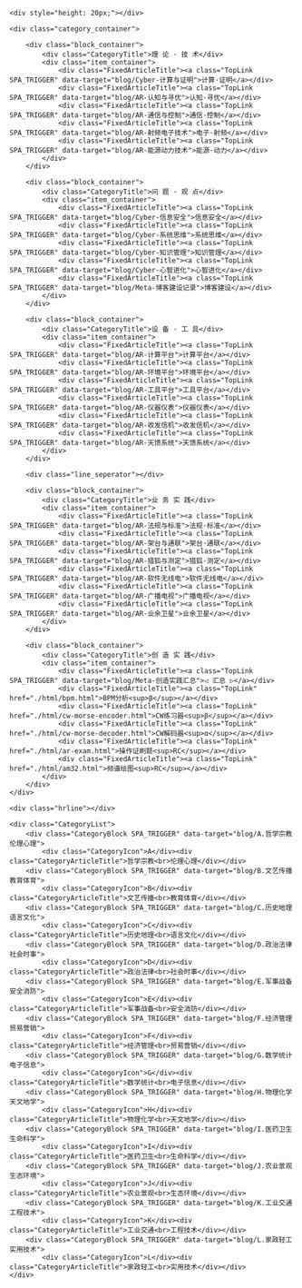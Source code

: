 <style>
#TabSwitchContainer {
    margin: 20px;
}
.TAB_SWITCH {
    margin: 2px;
    padding: 0 10px;
    border: none;
    background-color: #e8f6ff;
    color: #1ea0f0;
    border-radius: 5px;
    height: 30px;
    line-height: 30px;
    font-size: 12px;
    cursor: pointer;
}
.TAB_SWITCH:hover {
    font-weight: bold;
}
.TabSwitchSelected {
    background-color: #1ea0f0;
    color: #fff;
}
.TabSwitchDefault {
    background-color: #f0f0f0;
    color: #666;
}


.TopLink {
    color: #4c566d !important;
    border-bottom: 1px solid #bbc0cc !important;
    font-size: 13px;
    letter-spacing: 0.5px;
    line-height: normal;
    cursor: pointer;
}
.TopLink:hover {
    color: #15e !important;
    text-decoration: none;
    border-bottom: 1px solid #15e !important;
}

.TopArticleTable td {
    text-align: center;
    padding: 8px 0;
}

.CategoryArticleTitle {
    color: #b2bbc3;
    font-size: 10px;
    line-height: 13px;
    cursor: pointer;
    /* height: 26px; */
    margin-top: 1px;
    letter-spacing: 1px;
    transform: scale(0.8);
}
.CategoryList {
    display: flex;
    flex-wrap: wrap;
    justify-content: center;
    margin: 0 auto;
}
.CategoryBlock {
    display: flex;
    margin: 8px;
    border-radius: 10px;
    justify-content: center;
    align-items: center;
    flex-direction: column;
}
.CategoryIcon {
    display: inline-block;
    width: 30px; height:30px;
    line-height: 30px;
    background: linear-gradient(0deg, #aab6c7, #e6edf5);
    color: #fff;
    text-align: center;
    font-size: 14px;
    font-weight: bold;
    text-shadow: 1px 1px 2px #929aac;
    border-radius: 12px;
    cursor: pointer;
}

.Horizon {
    line-height: 16px;
    margin: 20px auto;
    text-align: center;
    cursor: pointer;
    width: fit-content;
}
.Horizon::after {
    display: block;
    content: "";
    height: 10px;
    background: linear-gradient(180deg, #fff, #f0f1f2);
    margin-top: -6px;
}
.HorizonContent {
    font-size: 16px;
    padding: 0 10px;
    color: #456;
    font-weight: bold;
}


.TopArticleFlex {
    display: flex; flex-wrap: wrap; justify-content: center; align-items: baseline;
    margin: 0px auto;
}



@media(min-width:651px){ /*Desktop*/
    .CategoryTitle {
        width: 100%;
        background: linear-gradient(180deg, #1155ee10, #fff);
        font-size: 13px;
        color: #15e;
        line-height: 1.5;
        padding: 10px 0;
        margin: 0 auto;
        border-radius: 3px;
    }
    .category_container {
        display: flex;
        flex-wrap: wrap;
        justify-content: center;
    }
    .block_container {
        display: flex;
        width: 120px;
        margin: 0 5px 15px 0;
        flex-wrap: wrap;
        flex-direction: column;
        align-items: center;
    }
    .item_container {
        display: flex;
        flex-wrap: wrap;
        flex-direction: column;
        align-items: center;
    }
    .FixedArticleTitle {
        margin: 5px auto;
    }
    .FixedArticleTitle2 {
        margin: 5px 10px;
    }
    .line_seperator {
        display: none;
    }
}
@media(max-width:650px) { /* Mobile */
    .CategoryTitle {
        font-size: 13px;
        color: #15e;
        line-height: 1.5;
        padding: 10px 0;
        margin: 0 auto;
        border-radius: 3px;
    }
    .category_container {
        display: flex;
        flex-wrap: nowrap;
        justify-content: flex-start;
        flex-direction: column;
        align-items: center;
    }
    .block_container {
        display: flex;
        margin: 0 5px 15px 0;
        flex-wrap: wrap;
        flex-direction: column;
        align-items: center;
    }
    .item_container {
        display: flex;
        flex-wrap: wrap;
        flex-direction: row;
        align-items: center;
        justify-content: center;
    }
    .FixedArticleTitle {
        margin: 5px 10px;
    }
    .FixedArticleTitle2 {
        margin: 5px 10px;
    }
    .line_seperator {
        width: 100%;
    }
}

.hrline {
    background: linear-gradient(90deg, #fff, #e7e9ee, #fff); height: 2px; width: 100%; margin: 10px auto 20px auto;
}

</style>


<div class="SectionBody">

    <div style="height: 20px;"></div>

    <div class="category_container">

        <div class="block_container">
            <div class="CategoryTitle">理 论 · 技 术</div>
            <div class="item_container">
                <div class="FixedArticleTitle"><a class="TopLink SPA_TRIGGER" data-target="blog/Cyber-计算与证明">计算·证明</a></div>
                <div class="FixedArticleTitle"><a class="TopLink SPA_TRIGGER" data-target="blog/AR-认知与寻优">认知·寻优</a></div>
                <div class="FixedArticleTitle"><a class="TopLink SPA_TRIGGER" data-target="blog/AR-通信与控制">通信·控制</a></div>
                <div class="FixedArticleTitle"><a class="TopLink SPA_TRIGGER" data-target="blog/AR-射频电子技术">电子·射频</a></div>
                <div class="FixedArticleTitle"><a class="TopLink SPA_TRIGGER" data-target="blog/AR-能源动力技术">能源·动力</a></div>
            </div>
        </div>

        <div class="block_container">
            <div class="CategoryTitle">问 题 · 观 点</div>
            <div class="item_container">
                <div class="FixedArticleTitle"><a class="TopLink SPA_TRIGGER" data-target="blog/Cyber-信息安全">信息安全</a></div>
                <div class="FixedArticleTitle"><a class="TopLink SPA_TRIGGER" data-target="blog/Cyber-系统思维">系统思维</a></div>
                <div class="FixedArticleTitle"><a class="TopLink SPA_TRIGGER" data-target="blog/Cyber-知识管理">知识管理</a></div>
                <div class="FixedArticleTitle"><a class="TopLink SPA_TRIGGER" data-target="blog/Cyber-心智进化">心智进化</a></div>
                <div class="FixedArticleTitle"><a class="TopLink SPA_TRIGGER" data-target="blog/Meta-博客建设记录">博客建设</a></div>
            </div>
        </div>

        <div class="block_container">
            <div class="CategoryTitle">设 备 · 工 具</div>
            <div class="item_container">
                <div class="FixedArticleTitle"><a class="TopLink SPA_TRIGGER" data-target="blog/AR-计算平台">计算平台</a></div>
                <div class="FixedArticleTitle"><a class="TopLink SPA_TRIGGER" data-target="blog/AR-环境平台">环境平台</a></div>
                <div class="FixedArticleTitle"><a class="TopLink SPA_TRIGGER" data-target="blog/AR-工具平台">工具平台</a></div>
                <div class="FixedArticleTitle"><a class="TopLink SPA_TRIGGER" data-target="blog/AR-仪器仪表">仪器仪表</a></div>
                <div class="FixedArticleTitle"><a class="TopLink SPA_TRIGGER" data-target="blog/AR-收发信机">收发信机</a></div>
                <div class="FixedArticleTitle"><a class="TopLink SPA_TRIGGER" data-target="blog/AR-天馈系统">天馈系统</a></div>
            </div>
        </div>

        <div class="line_seperator"></div>

        <div class="block_container">
            <div class="CategoryTitle">业 务 实 践</div>
            <div class="item_container">
                <div class="FixedArticleTitle"><a class="TopLink SPA_TRIGGER" data-target="blog/AR-法规与标准">法规·标准</a></div>
                <div class="FixedArticleTitle"><a class="TopLink SPA_TRIGGER" data-target="blog/AR-架台与通联">架台·通联</a></div>
                <div class="FixedArticleTitle"><a class="TopLink SPA_TRIGGER" data-target="blog/AR-猎狐与测定">猎狐·测定</a></div>
                <div class="FixedArticleTitle"><a class="TopLink SPA_TRIGGER" data-target="blog/AR-软件无线电">软件无线电</a></div>
                <div class="FixedArticleTitle"><a class="TopLink SPA_TRIGGER" data-target="blog/AR-广播电视">广播电视</a></div>
                <div class="FixedArticleTitle"><a class="TopLink SPA_TRIGGER" data-target="blog/AR-业余卫星">业余卫星</a></div>
            </div>
        </div>

        <div class="block_container">
            <div class="CategoryTitle">创 造 实 践</div>
            <div class="item_container">
                <div class="FixedArticleTitle"><a class="TopLink SPA_TRIGGER" data-target="blog/Meta-创造实践汇总">◁ 汇总 ▷</a></div>
                <div class="FixedArticleTitle"><a class="TopLink" href="./html/bpm.html">BPM分析<sup>β</sup></a></div>
                <div class="FixedArticleTitle"><a class="TopLink" href="./html/cw-morse-encoder.html">CW练习器<sup>β</sup></a></div>
                <div class="FixedArticleTitle"><a class="TopLink" href="./html/cw-morse-decoder.html">CW解码器<sup>α</sup></a></div>
                <div class="FixedArticleTitle"><a class="TopLink" href="./html/ar-exam.html">操作证刷题<sup>RC</sup></a></div>
                <div class="FixedArticleTitle"><a class="TopLink" href="./html/am32.html">频谱绘图<sup>RC</sup></a></div>
            </div>
        </div>
    </div>

    <div class="hrline"></div>

    <div class="CategoryList">
        <div class="CategoryBlock SPA_TRIGGER" data-target="blog/A.哲学宗教伦理心理">
            <div class="CategoryIcon">A</div><div class="CategoryArticleTitle">哲学宗教<br>伦理心理</div></div>
        <div class="CategoryBlock SPA_TRIGGER" data-target="blog/B.文艺传播教育体育">
            <div class="CategoryIcon">B</div><div class="CategoryArticleTitle">文艺传播<br>教育体育</div></div>
        <div class="CategoryBlock SPA_TRIGGER" data-target="blog/C.历史地理语言文化">
            <div class="CategoryIcon">C</div><div class="CategoryArticleTitle">历史地理<br>语言文化</div></div>
        <div class="CategoryBlock SPA_TRIGGER" data-target="blog/D.政治法律社会时事">
            <div class="CategoryIcon">D</div><div class="CategoryArticleTitle">政治法律<br>社会时事</div></div>
        <div class="CategoryBlock SPA_TRIGGER" data-target="blog/E.军事战备安全消防">
            <div class="CategoryIcon">E</div><div class="CategoryArticleTitle">军事战备<br>安全消防</div></div>
        <div class="CategoryBlock SPA_TRIGGER" data-target="blog/F.经济管理贸易营销">
            <div class="CategoryIcon">F</div><div class="CategoryArticleTitle">经济管理<br>贸易营销</div></div>
        <div class="CategoryBlock SPA_TRIGGER" data-target="blog/G.数学统计电子信息">
            <div class="CategoryIcon">G</div><div class="CategoryArticleTitle">数学统计<br>电子信息</div></div>
        <div class="CategoryBlock SPA_TRIGGER" data-target="blog/H.物理化学天文地学">
            <div class="CategoryIcon">H</div><div class="CategoryArticleTitle">物理化学<br>天文地学</div></div>
        <div class="CategoryBlock SPA_TRIGGER" data-target="blog/I.医药卫生生命科学">
            <div class="CategoryIcon">I</div><div class="CategoryArticleTitle">医药卫生<br>生命科学</div></div>
        <div class="CategoryBlock SPA_TRIGGER" data-target="blog/J.农业景观生态环境">
            <div class="CategoryIcon">J</div><div class="CategoryArticleTitle">农业景观<br>生态环境</div></div>
        <div class="CategoryBlock SPA_TRIGGER" data-target="blog/K.工业交通工程技术">
            <div class="CategoryIcon">K</div><div class="CategoryArticleTitle">工业交通<br>工程技术</div></div>
        <div class="CategoryBlock SPA_TRIGGER" data-target="blog/L.家政轻工实用技术">
            <div class="CategoryIcon">L</div><div class="CategoryArticleTitle">家政轻工<br>实用技术</div></div>
    </div>

</div>

<!-- NOTE 目前暂时不需要动态的文章列表。如需重新启用，需要解除`SPA_Render()`过程中`LoadList("blog")`函数调用。 -->
<!--
<div class="Horizon"><span class="HorizonContent" style="font-weight: normal;">其 他 文 章</span></div>
<div id="TabSwitchContainer" style="text-align: center;"></div>
<table class="ArticleListContainer" id="ArticleListContainer"></table>
-->
